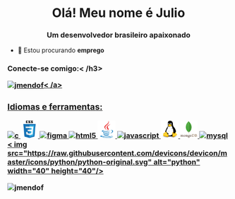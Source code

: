 <h1 align="center">Olá! Meu nome é Julio</h1>
<h3 align="center">Um desenvolvedor brasileiro apaixonado</h3>

- 🤝 Estou procurando **emprego**

<h3 align="left">Conecte-se comigo:< /h3>
<p align="left">
<a href="https://linkedin.com/in/jmendof" target="blank"><img align="center" src="https://raw. githubusercontent.com/rahuldkjain/github-profile-readme-generator/master/src/images/icons/Social/linked-in-alt.svg" alt="jmendof" height="30" width="40" />< /a>
</p>

<h3 align="left">Idiomas e ferramentas:</h3>
<p align="left"> <a href="https://www.cprogramming.com/" target="_blank" rel="noreferrer"> <img src="https://raw.githubusercontent.com/ devicons/devicon/master/icons/c/c-original.svg" alt="c" width="40" height="40"/> </a> <a href="https://www.w3schools. com/css/" target="_blank" rel="noreferrer"> <img src="https://raw.githubusercontent.com/devicons/devicon/master/icons/css3/css3-original-wordmark.svg" alt ="css3" width="40" height="40"/> </a> <a href="https://www.figma.com/" target="_blank" rel="noreferrer"> <img src ="https://www.vectorlogo.zone/logos/figma/figma-icon.svg" alt="figma" width="40" height="40"/> </a> <a href="https: //www.w3.org/html/" target="_blank" rel="noreferrer"> <img src="https://raw.githubusercontent.com/devicons/devicon/master/icons/html5/html5-original -wordmark.svg" alt="html5" width="40" height="40"/> </a> <a href="https://www.java.com" target="_blank" rel="noreferrer "> <img src="https://raw.githubusercontent.com/devicons/devicon/master/icons/java/java-original.svg" alt="java" width="40" height="40"/> </a> <a href="https://developer.mozilla.org/en-US/docs/Web/JavaScript" target="_blank" rel="noreferrer"> <img src="https://raw .githubusercontent.com/devicons/devicon/master/icons/javascript/javascript-original.svg" alt="javascript" width="40" height="40"/> </a> <a href="https:/ /www.linux.org/" target="_blank" rel="noreferrer"> <img src="https://raw.githubusercontent.com/devicons/devicon/master/icons/linux/linux-original.svg" alt="linux" width="40" height="40"/> </a> <a href="https://www.mongodb.com/" target="_blank" rel="noreferrer"> <img src="https://raw.githubusercontent.com/devicons/devicon/master/icons/mongodb/mongodb-original-wordmark.svg" alt="mongodb" width="40" height="40"/> </ a> <a href="https://www.mysql.com/" target="_blank" rel="noreferrer"> <img src="https://raw.githubusercontent.com/devicons/devicon/master/ ícones/mysql/mysql-original-wordmark.svg" alt="mysql" width="40" height="40"/> </a> <a href="https://www.python.org" target="_blank" rel="noreferrer"> < img src="https://raw.githubusercontent.com/devicons/devicon/master/icons/python/python-original.svg" alt="python" width="40" height="40"/> </a > </p>

<p><img align="center" src="https://github-readme-stats.vercel.app/api/top-langs?username=jmendof&show_icons=true&locale=en&layout=compact" alt= "jmendof" /></p>
